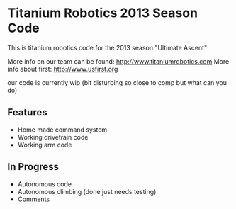 Titanium Robotics 2013 Season Code
===========================

This is titanium robotics code for the 2013 season "Ultimate Ascent"

More info on our team can be found: http://www.titaniumrobotics.com 
More info about first: http://www.usfirst.org

our code is currently wip (bit disturbing so close to comp but what can you do)

Features
------------
- Home made command system
- Working drivetrain code
- Working arm code

In Progress
----------------
- Autonomous code
- Autonomous climbing (done just needs testing)
- Comments

